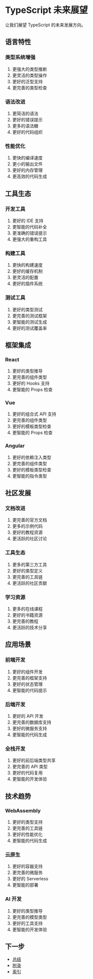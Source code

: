 # TypeScript 未来展望

让我们展望 TypeScript 的未来发展方向。

## 语言特性

### 类型系统增强

1. 更强大的类型推断
2. 更灵活的类型操作
3. 更好的泛型支持
4. 更完善的类型检查

### 语法改进

1. 更简洁的语法
2. 更好的错误提示
3. 更多的语法糖
4. 更好的代码组织

### 性能优化

1. 更快的编译速度
2. 更小的输出文件
3. 更好的内存管理
4. 更高效的代码生成

## 工具生态

### 开发工具

1. 更好的 IDE 支持
2. 更智能的代码补全
3. 更准确的错误提示
4. 更强大的重构工具

### 构建工具

1. 更快的构建速度
2. 更好的缓存机制
3. 更灵活的配置
4. 更好的插件系统

### 测试工具

1. 更好的类型测试
2. 更完善的测试框架
3. 更智能的测试生成
4. 更好的测试覆盖率

## 框架集成

### React

1. 更好的类型推导
2. 更完善的组件类型
3. 更好的 Hooks 支持
4. 更智能的 Props 检查

### Vue

1. 更好的组合式 API 支持
2. 更完善的组件类型
3. 更好的模板类型检查
4. 更智能的 Props 检查

### Angular

1. 更好的依赖注入类型
2. 更完善的组件类型
3. 更好的模板类型检查
4. 更智能的指令类型

## 社区发展

### 文档改进

1. 更完善的官方文档
2. 更多的示例代码
3. 更好的教程资源
4. 更活跃的社区讨论

### 工具生态

1. 更多的第三方工具
2. 更好的类型定义
3. 更完善的工具链
4. 更活跃的社区贡献

### 学习资源

1. 更多的在线课程
2. 更好的书籍资源
3. 更完善的教程
4. 更活跃的技术分享

## 应用场景

### 前端开发

1. 更好的组件开发
2. 更完善的框架支持
3. 更好的状态管理
4. 更智能的代码提示

### 后端开发

1. 更好的 API 开发
2. 更完善的数据库支持
3. 更好的微服务支持
4. 更智能的代码生成

### 全栈开发

1. 更好的前后端类型共享
2. 更完善的 API 类型
3. 更好的代码复用
4. 更智能的开发体验

## 技术趋势

### WebAssembly

1. 更好的类型支持
2. 更完善的工具链
3. 更好的性能优化
4. 更智能的代码生成

### 云原生

1. 更好的容器支持
2. 更完善的微服务
3. 更好的 Serverless
4. 更智能的部署

### AI 开发

1. 更好的类型推导
2. 更完善的模型类型
3. 更好的工具支持
4. 更智能的开发体验

## 下一步

- [总结](./18-summary.md)
- [附录](./19-appendix.md)
- [索引](./20-index.md) 